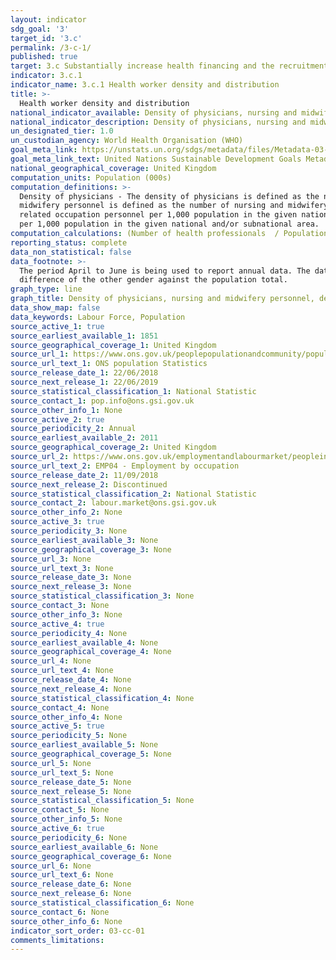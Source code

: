 ```yaml
---
layout: indicator
sdg_goal: '3'
target_id: '3.c'
permalink: /3-c-1/
published: true
target: 3.c Substantially increase health financing and the recruitment, development, training and retention of the health workforce in developing countries, especially in least developed countries and small island developing States
indicator: 3.c.1
indicator_name: 3.c.1 Health worker density and distribution
title: >-
  Health worker density and distribution
national_indicator_available: Density of physicians, nursing and midwifery personnel, dentistry personnel, and pharmaceutical personnel per 1,000 persons
national_indicator_description: Density of physicians, nursing and midwifery personnel, dentistry personnel, and pharmaceutical personnel per 1,000 persons.
un_designated_tier: 1.0
un_custodian_agency: World Health Organisation (WHO)
goal_meta_link: https://unstats.un.org/sdgs/metadata/files/Metadata-03-0C-01.pdf
goal_meta_link_text: United Nations Sustainable Development Goals Metadata (PDF 207 KB)
national_geographical_coverage: United Kingdom
computation_units: Population (000s)
computation_definitions: >-
  Density of physicians - The density of physicians is defined as the number of physicians, including generalists and specialist medical practitioners per 1,000 population in the given national and/or subnational area. Density of nursing and midwifery personnel - The density of nursing and
  midwifery personnel is defined as the number of nursing and midwifery personnel per 1,000 population in the given national and/or subnational area. Density of dentistry personnel - The density of dentistry personnel is defined as the number of dentists, dental technician/assistants and
  related occupation personnel per 1,000 population in the given national and/or subnational area. Density of pharmaceutical personnel - The density of pharmaceutical personnel is defined as the number of pharmacists, pharmaceutical, technicians/assistants and related occupation personnel
  per 1,000 population in the given national and/or subnational area.
computation_calculations: (Number of health professionals  / Population) * 1,000
reporting_status: complete
data_non_statistical: false
data_footnote: >-
  The period April to June is being used to report annual data. The date on the X axis is the year at the start of the period. Note that some of the totals will not sum to 100% due to incomplete source data. Where appropriate, missing data have been extrapolated by calculating the
  difference of the other gender against the population total.
graph_type: line
graph_title: Density of physicians, nursing and midwifery personnel, dentistry personnel, and pharmaceutical personnel per 1,000 persons.
data_show_map: false
data_keywords: Labour Force, Population
source_active_1: true
source_earliest_available_1: 1851
source_geographical_coverage_1: United Kingdom 
source_url_1: https://www.ons.gov.uk/peoplepopulationandcommunity/populationandmigration/populationestimates/datasets/populationestimatesforukenglandandwalesscotlandandnorthernireland 
source_url_text_1: ONS population Statistics
source_release_date_1: 22/06/2018
source_next_release_1: 22/06/2019
source_statistical_classification_1: National Statistic
source_contact_1: pop.info@ons.gsi.gov.uk
source_other_info_1: None
source_active_2: true
source_periodicity_2: Annual
source_earliest_available_2: 2011
source_geographical_coverage_2: United Kingdom 
source_url_2: https://www.ons.gov.uk/employmentandlabourmarket/peopleinwork/employmentandemployeetypes/datasets/employmentbyoccupationemp04
source_url_text_2: EMP04 - Employment by occupation
source_release_date_2: 11/09/2018
source_next_release_2: Discontinued
source_statistical_classification_2: National Statistic
source_contact_2: labour.market@ons.gsi.gov.uk
source_other_info_2: None
source_active_3: true
source_periodicity_3: None
source_earliest_available_3: None
source_geographical_coverage_3: None
source_url_3: None
source_url_text_3: None
source_release_date_3: None
source_next_release_3: None
source_statistical_classification_3: None
source_contact_3: None
source_other_info_3: None
source_active_4: true
source_periodicity_4: None
source_earliest_available_4: None
source_geographical_coverage_4: None
source_url_4: None
source_url_text_4: None
source_release_date_4: None
source_next_release_4: None
source_statistical_classification_4: None
source_contact_4: None
source_other_info_4: None
source_active_5: true
source_periodicity_5: None
source_earliest_available_5: None
source_geographical_coverage_5: None
source_url_5: None
source_url_text_5: None
source_release_date_5: None
source_next_release_5: None
source_statistical_classification_5: None
source_contact_5: None
source_other_info_5: None
source_active_6: true
source_periodicity_6: None
source_earliest_available_6: None
source_geographical_coverage_6: None
source_url_6: None
source_url_text_6: None
source_release_date_6: None
source_next_release_6: None
source_statistical_classification_6: None
source_contact_6: None
source_other_info_6: None
indicator_sort_order: 03-cc-01
comments_limitations:  
---
```

